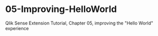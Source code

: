 # 05-Improving-HelloWorld
Qlik Sense Extension Tutorial, Chapter 05, improving the "Hello World" experience

